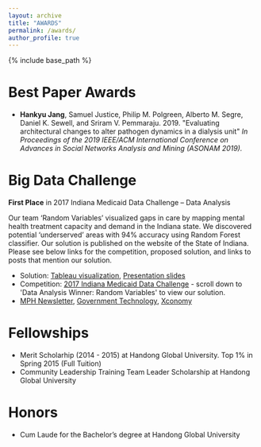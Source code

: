 ```yaml
---
layout: archive
title: "AWARDS"
permalink: /awards/
author_profile: true
---
```


{% include base_path %}

Best Paper Awards
======
- <strong>Hankyu Jang</strong>, Samuel Justice, Philip M. Polgreen, Alberto M. Segre, Daniel K. Sewell, and Sriram V. Pemmaraju. 2019. &quot;Evaluating architectural changes to alter pathogen dynamics in a dialysis unit&quot; <i>In Proceedings of the 2019 IEEE/ACM International Conference on Advances in Social Networks Analysis and Mining (ASONAM 2019).</i> 

Big Data Challenge
======
<strong>First Place</strong> in 2017 Indiana Medicaid Data Challenge – Data Analysis

Our team ‘Random Variables’ visualized gaps in care by mapping mental health treatment capacity and demand in the Indiana state. We discovered potential ‘underserved’ areas with 94% accuracy using Random Forest classifier. Our solution is published on the website of the State of Indiana. Please see below links for the competition, proposed solution, and links to posts that mention our solution.

- Solution: [Tableau visualization](https://public.tableau.com/profile/jivitesh.poojary1464#!/vizhome/INMedicaidChallenge-MentalHealth/ProjectOverview?publish=yes), [Presentation slides](https://prezi.com/view/w8lmPrFwuUAa4oclYSyI/)
- Competition: [2017 Indiana Medicaid Data Challenge](https://www.in.gov/mph/projects/medicaid-optimization/2017-indiana-medicaid-data-challenge/) - scroll down to 'Data Analysis Winner: Random Variables' to view our solution.
- [MPH Newsletter](https://calendar.in.gov/site/mph/event/mph-december-2017-newsletter/), [Government Technology](https://www.govtech.com/data/indiana-medicaid-data-challenge-released-historic-levels-of-information-identified-millions-in-potential-savings.html), [Xconomy](https://xconomy.com/indiana/2017/11/03/indianas-open-data-hub-allows-public-to-address-states-challenges/)

Fellowships
======
- Merit Scholarhip (2014 - 2015) at Handong Global University. Top 1\% in Spring 2015 (Full Tuition)
- Community Leadership Training Team Leader Scholarship at Handong Global University

Honors
======
- Cum Laude for the Bachelor’s degree at Handong Global University
